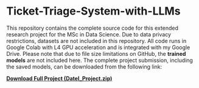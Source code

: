 # Ticket-Triage-System-with-LLMs
This repository contains the complete source code for this extended research project for the MSc in Data Science. Due to data privacy restrictions, datasets are not included in this repository. All code runs in Google Colab with L4 GPU acceleration and is integrated with my Google Drive.
Please note that due to file size limitations on GitHub, the **trained models** are not included here. The complete project submission, including the saved models, can be downloaded from the following link:

**[Download Full Project (Datel_Project.zip)](https://drive.google.com/drive/folders/1RuyWWecgcJorG5kJBaS8nz5toa3Q5QLY?usp=sharing)**
